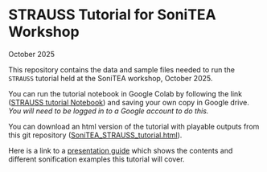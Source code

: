 # STRAUSS Tutorial for SoniTEA Workshop
October 2025

This repository contains the data and sample files needed to run the `STRAUSS` tutorial held at the SoniTEA workshop, October 2025.

You can run the tutorial notebook in Google Colab by following the link ([STRAUSS tutorial Notebook](https://colab.research.google.com/drive/1iDyzepNwaXj40BVlLiecs13hTXsmZFWj?usp=sharing)) and saving your own copy in Google drive.
*You will need to be logged in to a Google account to do this.*

You can download an html version of the tutorial with playable outputs from this git repository ([SoniTEA_STRAUSS_tutorial.html](https://github.com/rosedshepherd/soniTEA-STRAUSS/blob/main/SoniTEA_STRAUSS_tutorial.html)).

Here is a link to a [presentation guide](https://docs.google.com/presentation/d/1rAFZyYivmsX2pVbnJ12bFp83qqEbxYmDdjTXCl-qEa8/edit?usp=sharing) which shows the contents and different sonification examples this tutorial will cover.
